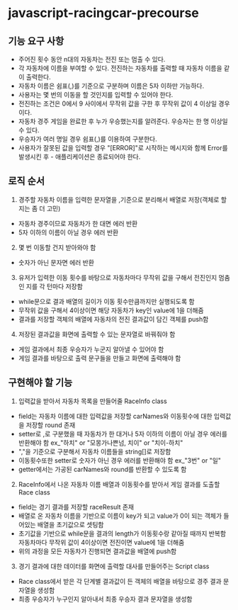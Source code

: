 # javascript-racingcar-precourse
## 기능 요구 사항
- 주어진 횟수 동안 n대의 자동차는 전진 또는 멈출 수 있다.
- 각 자동차에 이름을 부여할 수 있다. 전진하는 자동차를 출력할 때 자동차 이름을 같이 출력한다.
- 자동차 이름은 쉼표(,)를 기준으로 구분하며 이름은 5자 이하만 가능하다.
- 사용자는 몇 번의 이동을 할 것인지를 입력할 수 있어야 한다.
- 전진하는 조건은 0에서 9 사이에서 무작위 값을 구한 후 무작위 값이 4 이상일 경우이다.
- 자동차 경주 게임을 완료한 후 누가 우승했는지를 알려준다. 우승자는 한 명 이상일 수 있다.
- 우승자가 여러 명일 경우 쉼표(,)를 이용하여 구분한다.
- 사용자가 잘못된 값을 입력할 경우 "[ERROR]"로 시작하는 메시지와 함께 Error를 발생시킨 후 - 애플리케이션은 종료되어야 한다.

## 로직 순서
1. 경주할 자동차 이름을 입력한 문자열을 ,기준으로 분리해서 배열로 저장(객체로 할 지는 좀 더 고민)
 - 자동차 경주이므로 자동차가 한 대면 에러 반환
 - 5자 이하의 이름이 아닐 경우 에러 반환

2. 몇 번 이동할 건지 받아와야 함
 - 숫자가 아닌 문자면 에러 반환

3. 유저가 입력한 이동 횟수를 바탕으로 자동차마다 무작위 값을 구해서 전진인지 멈춤인 지를 각 턴마다 저장함
 - while문으로 결과 배열의 길이가 이동 횟수만큼까지만 실행되도록 함
 - 무작위 값을 구해서 4이상이면 해당 자동차가 key인 value에 1을 더해줌
 - 결과를 저장할 객체의 배열에 자동차의 전진 결과값이 담긴 객체를 push함

4. 저장된 결과값을 화면에 출력할 수 있는 문자열로 바꿔줘야 함
 - 게임 결과에서 최종 우승자가 누군지 알아낼 수 있어야 함
 - 게임 결과를 바탕으로 출력 문구들을 만들고 화면에 출력해야 함

 ## 구현해야 할 기능
 1. 입력값을 받아서 자동차 목록을 만들어줄 RaceInfo class
  - field는 자동차 이름에 대한 입력값을 저장할 carNames와 이동횟수에 대한 입력값을 저장할 round 존재
  - setter로 ,로 구분했을 때 자동차가 한 대거나 5자 이하의 이름이 아닐 경우 에러를 반환해야 함
    ex_"하치" or "모몽가나쁜넘, 치이" or "치이-하치"
  - ","을 기준으로 구분해서 자동차 이름들을 string[]로 저장함
  - 이동횟수또한 setter로 숫자가 아닌 경우 에러를 반환해야 함
    ex_"3번" or "일"
  - getter에서는 가공된 carNames와 round를 반환할 수 있도록 함  
 
 2. RaceInfo에서 나온 자동차 이름 배열과 이동횟수를 받아서 게임 결과를 도출할 Race class
  - field는 경기 결과를 저장할 raceResult 존재
  - 배열로 온 자동차 이름을 기반으로 이름이 key가 되고 value가 0이 되는 객체가 들어있는 배열을 초기값으로 셋팅함
  - 초기값을 기반으로 while문을 결과의 length가 이동횟수랑 같아질 때까지 반복함 자동차마다 무작위 값이 4이상이면 전진이면 value에 1을 더해줌
  - 위의 과정을 모든 자동차가 진행되면 결과값을 배열에 push함

 3. 경기 결과에 대한 데이터를 화면에 출력할 대사를 만들어주는 Script class
  - Race class에서 받은 각 단계별 결과값이 든 객체의 배열을 바탕으로 경주 결과 문자열을 생성함
  - 최종 우승자가 누구인지 알아내서 최종 우승자 결과 문자열을 생성함 